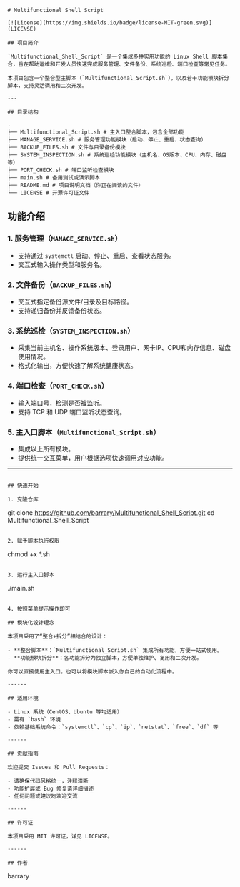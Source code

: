 ```
# Multifunctional Shell Script

[![License](https://img.shields.io/badge/license-MIT-green.svg)](LICENSE)

## 项目简介

`Multifunctional_Shell_Script` 是一个集成多种实用功能的 Linux Shell 脚本集合，旨在帮助运维和开发人员快速完成服务管理、文件备份、系统巡检、端口检查等常见任务。

本项目包含一个整合型主脚本（`Multifunctional_Script.sh`），以及若干功能模块拆分脚本，支持灵活调用和二次开发。

---

## 目录结构
```

```
.
├── Multifunctional_Script.sh # 主入口整合脚本，包含全部功能
├── MANAGE_SERVICE.sh # 服务管理功能模块（启动、停止、重启、状态查询）
├── BACKUP_FILES.sh # 文件与目录备份模块
├── SYSTEM_INSPECTION.sh # 系统巡检功能模块（主机名、OS版本、CPU、内存、磁盘等）
├── PORT_CHECK.sh # 端口监听检查模块
├── main.sh # 备用测试或演示脚本
├── README.md # 项目说明文档（你正在阅读的文件）
└── LICENSE # 开源许可证文件

```
## 功能介绍

### 1. 服务管理（`MANAGE_SERVICE.sh`）

- 支持通过 `systemctl` 启动、停止、重启、查看状态服务。
- 交互式输入操作类型和服务名。

### 2. 文件备份（`BACKUP_FILES.sh`）

- 交互式指定备份源文件/目录及目标路径。
- 支持递归备份并反馈备份状态。

### 3. 系统巡检（`SYSTEM_INSPECTION.sh`）

- 采集当前主机名、操作系统版本、登录用户、网卡IP、CPU和内存信息、磁盘使用情况。
- 格式化输出，方便快速了解系统健康状态。

### 4. 端口检查（`PORT_CHECK.sh`）

- 输入端口号，检测是否被监听。
- 支持 TCP 和 UDP 端口监听状态查询。

### 5. 主入口脚本（`Multifunctional_Script.sh`）

- 集成以上所有模块。
- 提供统一交互菜单，用户根据选项快速调用对应功能。

---
```

## 快速开始

1. 克隆仓库

```
git clone https://github.com/barrary/Multifunctional_Shell_Script.git
cd Multifunctional_Shell_Script
```

2. 赋予脚本执行权限

```
chmod +x *.sh
```

3. 运行主入口脚本

```
./main.sh
```

4. 按照菜单提示操作即可

## 模块化设计理念

本项目采用了“整合+拆分”相结合的设计：

- **整合脚本**：`Multifunctional_Script.sh` 集成所有功能，方便一站式使用。
- **功能模块拆分**：各功能拆分为独立脚本，方便单独维护、复用和二次开发。

你可以直接使用主入口，也可以将模块脚本嵌入你自己的自动化流程中。

------

## 适用环境

- Linux 系统（CentOS、Ubuntu 等均适用）
- 需有 `bash` 环境
- 依赖基础系统命令：`systemctl`、`cp`、`ip`、`netstat`、`free`、`df` 等

------

## 贡献指南

欢迎提交 Issues 和 Pull Requests：

- 请确保代码风格统一，注释清晰
- 功能扩展或 Bug 修复请详细描述
- 任何问题或建议均欢迎交流

------

## 许可证

本项目采用 MIT 许可证，详见 LICENSE。

------

## 作者

```
barrary
```
